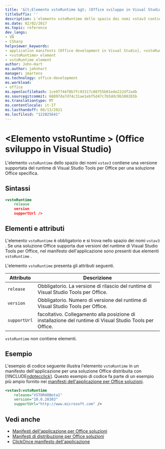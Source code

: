 ```yaml
---
title: '&lt;Elemento vstoRuntime &gt; (Office sviluppo in Visual Studio)'
titleSuffix: ''
description: L'elemento vstoRuntime dello spazio dei nomi vstav3 contiene una versione supportata del runtime Visual Studio Tools per Office per una soluzione Office specifica.
ms.date: 02/02/2017
ms.topic: reference
dev_langs:
- VB
- CSharp
helpviewer_keywords:
- application manifests [Office development in Visual Studio], <vstoRuntime> element
- <vstoRuntime> element
- vstoRuntime element
author: John-Hart
ms.author: johnhart
manager: jmartens
ms.technology: office-development
ms.workload:
- office
ms.openlocfilehash: 1ce97744f8b7fc93317c80755b01ede222df2a4b
ms.sourcegitcommit: 68897da7d74c31ae1ebf5d47c7b5ddc9b108265b
ms.translationtype: MT
ms.contentlocale: it-IT
ms.lasthandoff: 08/13/2021
ms.locfileid: "122025641"
---
```

# <a name="ltvstoruntimegt-element-office-development-in-visual-studio"></a>&lt;Elemento vstoRuntime &gt; (Office sviluppo in Visual Studio)
  L'elemento `vstoRuntime` dello spazio dei nomi `vstav3` contiene una versione supportata del runtime di Visual Studio Tools per Office per una soluzione Office specifica.

## <a name="syntax"></a>Sintassi

```xml
<vstoRuntime
    release
    version
    supportUrl />
```

## <a name="elements-and-attributes"></a>Elementi e attributi
 L'elemento `vstoRuntime` è obbligatorio e si trova nello spazio dei nomi `vstav3` . Se una soluzione Office supporta due versioni del runtime di Visual Studio Tools per Office, nel manifesto dell'applicazione sono presenti due elementi `vstoRuntime` .

 L'elemento `vstoRuntime` presenta gli attributi seguenti.

|Attributo|Descrizione|
|---------------|-----------------|
|`release`|Obbligatorio. La versione di rilascio del runtime di Visual Studio Tools per Office.|
|`version`|Obbligatorio. Numero di versione del runtime di Visual Studio Tools per Office.|
|`supportUrl`|facoltativo. Collegamento alla posizione di installazione del runtime di Visual Studio Tools per Office.|

 `vstoRuntime` non contiene elementi.

## <a name="example"></a>Esempio
 L'esempio di codice seguente illustra l'elemento `vstoRuntime` in un manifesto dell'applicazione per una soluzione Office distribuita con [!INCLUDE[ndptecclick](../vsto/includes/ndptecclick-md.md)]. Questo esempio di codice fa parte di un esempio più ampio fornito nei [manifesti dell'applicazione per Office soluzioni](../vsto/application-manifests-for-office-solutions.md).

```xml
<vstav3:vstoRuntime
    release="VSTOR40Beta1"
    version="10.0.20303"
    supportUrl="http://www.microsoft.com" />
```

## <a name="see-also"></a>Vedi anche

- [Manifesti dell'applicazione per Office soluzioni](../vsto/application-manifests-for-office-solutions.md)
- [Manifesti di distribuzione per Office soluzioni](../vsto/deployment-manifests-for-office-solutions.md)
- [ClickOnce manifesto dell'applicazione](../deployment/clickonce-application-manifest.md)
